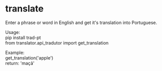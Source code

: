 # translate
Enter a phrase or word in English and get it's translation into Portuguese.

Usage:<br />
pip install trad-pt<br />
from translator.api_tradutor import get_translation<br />

Example:<br />
get_translation('apple')<br />
return: 'maçã'
